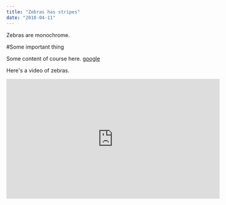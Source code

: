 ```yaml
---
title: "Zebras has stripes"
date: "2018-04-11"
---
```


Zebras are monochrome.

#Some important thing

Some content of course here. [google](https://google.com)

Here's a video of zebras.

<iframe width="560" height="315" src="https://www.youtube.com/embed/QHuqeIP3_HQ" frameborder="0" allow="accelerometer; autoplay; encrypted-media; gyroscope; picture-in-picture" allowfullscreen></iframe>
